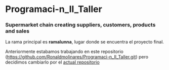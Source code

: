 # Programaci-n_II_Taller

### Supermarket chain creating suppliers, customers, products and sales

La rama principal es <strong>ramalunna</strong>, lugar donde se encuentra el proyecto final.

Anteriormente estabamos trabajando en este repositorio (https://github.com/Ronaldmolinares/Programaci-n_II_Taller.git) pero decidimos cambiarlo por el <a href="https://github.com/Ronaldmolinares/Programaci-n_Supermarket.git">actual repositorio</a>


